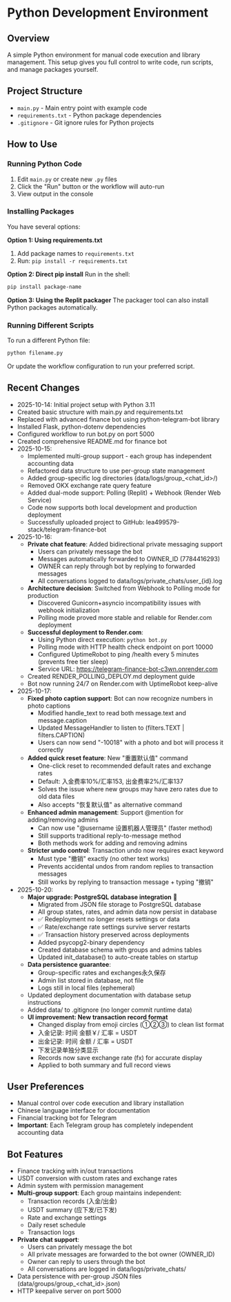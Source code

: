 # Python Development Environment

## Overview
A simple Python environment for manual code execution and library management. This setup gives you full control to write code, run scripts, and manage packages yourself.

## Project Structure
- `main.py` - Main entry point with example code
- `requirements.txt` - Python package dependencies
- `.gitignore` - Git ignore rules for Python projects

## How to Use

### Running Python Code
1. Edit `main.py` or create new `.py` files
2. Click the "Run" button or the workflow will auto-run
3. View output in the console

### Installing Packages
You have several options:

**Option 1: Using requirements.txt**
1. Add package names to `requirements.txt`
2. Run: `pip install -r requirements.txt`

**Option 2: Direct pip install**
Run in the shell:
```bash
pip install package-name
```

**Option 3: Using the Replit packager**
The packager tool can also install Python packages automatically.

### Running Different Scripts
To run a different Python file:
```bash
python filename.py
```

Or update the workflow configuration to run your preferred script.

## Recent Changes
- 2025-10-14: Initial project setup with Python 3.11
- Created basic structure with main.py and requirements.txt
- Replaced with advanced finance bot using python-telegram-bot library
- Installed Flask, python-dotenv dependencies
- Configured workflow to run bot.py on port 5000
- Created comprehensive README.md for finance bot
- 2025-10-15: 
  - Implemented multi-group support - each group has independent accounting data
  - Refactored data structure to use per-group state management
  - Added group-specific log directories (data/logs/group_<chat_id>/)
  - Removed OKX exchange rate query feature
  - Added dual-mode support: Polling (Replit) + Webhook (Render Web Service)
  - Code now supports both local development and production deployment
  - Successfully uploaded project to GitHub: lea499579-stack/telegram-finance-bot
- 2025-10-16:
  - **Private chat feature**: Added bidirectional private messaging support
    - Users can privately message the bot
    - Messages automatically forwarded to OWNER_ID (7784416293)
    - OWNER can reply through bot by replying to forwarded messages
    - All conversations logged to data/logs/private_chats/user_{id}.log
  - **Architecture decision**: Switched from Webhook to Polling mode for production
    - Discovered Gunicorn+asyncio incompatibility issues with webhook initialization
    - Polling mode proved more stable and reliable for Render.com deployment
  - **Successful deployment to Render.com**:
    - Using Python direct execution: `python bot.py`
    - Polling mode with HTTP health check endpoint on port 10000
    - Configured UptimeRobot to ping /health every 5 minutes (prevents free tier sleep)
    - Service URL: https://telegram-finance-bot-c3wn.onrender.com
  - Created RENDER_POLLING_DEPLOY.md deployment guide
  - Bot now running 24/7 on Render.com with UptimeRobot keep-alive
- 2025-10-17:
  - **Fixed photo caption support**: Bot can now recognize numbers in photo captions
    - Modified handle_text to read both message.text and message.caption
    - Updated MessageHandler to listen to (filters.TEXT | filters.CAPTION)
    - Users can now send "-10018" with a photo and bot will process it correctly
  - **Added quick reset feature**: New "重置默认值" command
    - One-click reset to recommended default rates and exchange rates
    - Default: 入金费率10%/汇率153, 出金费率2%/汇率137
    - Solves the issue where new groups may have zero rates due to old data files
    - Also accepts "恢复默认值" as alternative command
  - **Enhanced admin management**: Support @mention for adding/removing admins
    - Can now use "@username 设置机器人管理员" (faster method)
    - Still supports traditional reply-to-message method
    - Both methods work for adding and removing admins
  - **Stricter undo control**: Transaction undo now requires exact keyword
    - Must type "撤销" exactly (no other text works)
    - Prevents accidental undos from random replies to transaction messages
    - Still works by replying to transaction message + typing "撤销"
- 2025-10-20:
  - **Major upgrade: PostgreSQL database integration** 🎉
    - Migrated from JSON file storage to PostgreSQL database
    - All group states, rates, and admin data now persist in database
    - ✅ Redeployment no longer resets settings or data
    - ✅ Rate/exchange rate settings survive server restarts
    - ✅ Transaction history preserved across deployments
    - Added psycopg2-binary dependency
    - Created database schema with groups and admins tables
    - Updated init_database() to auto-create tables on startup
  - **Data persistence guarantee**:
    - Group-specific rates and exchanges永久保存
    - Admin list stored in database, not file
    - Logs still in local files (ephemeral)
  - Updated deployment documentation with database setup instructions
  - Added data/ to .gitignore (no longer commit runtime data)
  - **UI improvement: New transaction record format**
    - Changed display from emoji circles (①②③) to clean list format
    - 入金记录: 时间 金额￥/ 汇率 = USDT
    - 出金记录: 时间 金额 / 汇率 = USDT  
    - 下发记录单独分类显示
    - Records now save exchange rate (fx) for accurate display
    - Applied to both summary and full record views

## User Preferences
- Manual control over code execution and library installation
- Chinese language interface for documentation
- Financial tracking bot for Telegram
- **Important**: Each Telegram group has completely independent accounting data

## Bot Features
- Finance tracking with in/out transactions
- USDT conversion with custom rates and exchange rates
- Admin system with permission management
- **Multi-group support**: Each group maintains independent:
  - Transaction records (入金/出金)
  - USDT summary (应下发/已下发)
  - Rate and exchange settings
  - Daily reset schedule
  - Transaction logs
- **Private chat support**: 
  - Users can privately message the bot
  - All private messages are forwarded to the bot owner (OWNER_ID)
  - Owner can reply to users through the bot
  - All conversations are logged in data/logs/private_chats/
- Data persistence with per-group JSON files (data/groups/group_<chat_id>.json)
- HTTP keepalive server on port 5000
